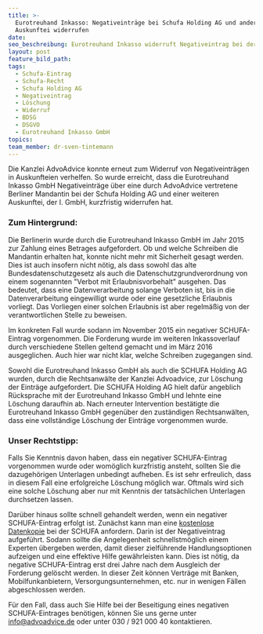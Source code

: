 ```yaml
---
title: >-
  Eurotreuhand Inkasso: Negativeinträge bei Schufa Holding AG und anderer
  Auskunftei widerrufen
date:
seo_beschreibung: Eurotreuhand Inkasso widerruft Negativeintrag bei der SCHUFA
layout: post
feature_bild_path:
tags:
  - Schufa-Eintrag
  - Schufa-Recht
  - Schufa Holding AG
  - Negativeintrag
  - Löschung
  - Widerruf
  - BDSG
  - DSGVO
  - Eurotreuhand Inkasso GmbH
topics:
team_member: dr-sven-tintemann
---
```


Die Kanzlei AdvoAdvice konnte erneut zum Widerruf von Negativeintr&auml;gen in Auskunfteien verhelfen. So wurde erreicht, dass die Eurotreuhand Inkasso GmbH Negativeintr&auml;ge &uuml;ber eine durch AdvoAdvice vertretene Berliner Mandantin bei der Schufa Holding AG und einer weiteren Auskunftei, der I. GmbH, kurzfristig widerrufen hat.

### Zum Hintergrund:

Die Berlinerin wurde durch die Eurotreuhand Inkasso GmbH im Jahr 2015 zur Zahlung eines Betrages aufgefordert. Ob und welche Schreiben die Mandantin erhalten hat, konnte nicht mehr mit Sicherheit gesagt werden. Dies ist auch insofern nicht n&ouml;tig, als dass sowohl das alte Bundesdatenschutzgesetz als auch die Datenschutzgrundverordnung von einem sogenannten "Verbot mit Erlaubnisvorbehalt" ausgehen. Das bedeutet, dass eine Datenverarbeitung solange Verboten ist, bis in die Datenverarbeitung eingewilligt wurde oder eine gesetzliche Erlaubnis vorliegt. Das Vorliegen einer solchen Erlaubnis ist aber regelm&auml;&szlig;ig von der verantwortlichen Stelle zu beweisen.

Im konkreten Fall wurde sodann im November 2015 ein negativer SCHUFA-Eintrag vorgenommen. Die Forderung wurde im weiteren Inkassoverlauf durch verschiedene Stellen geltend gemacht und im M&auml;rz 2016 ausgeglichen. Auch hier war nicht klar, welche Schreiben zugegangen sind.

Sowohl die Eurotreuhand Inkasso GmbH als auch die SCHUFA Holding AG wurden, durch die Rechtsanw&auml;lte der Kanzlei Advoadvice, zur L&ouml;schung der Eintr&auml;ge aufgefordert. Die SCHUFA Holding AG hielt daf&uuml;r angeblich R&uuml;cksprache mit der Eurotreuhand Inkasso GmbH und lehnte eine L&ouml;schung daraufhin ab. Nach erneuter Intervention best&auml;tigte die Eurotreuhand Inkasso GmbH gegen&uuml;ber den zust&auml;ndigen Rechtsanw&auml;lten, dass eine vollst&auml;ndige L&ouml;schung der Eintr&auml;ge vorgenommen wurde.

### Unser Rechtstipp:

Falls Sie Kenntnis davon haben, dass ein negativer SCHUFA-Eintrag vorgenommen wurde oder wom&ouml;glich kurzfristig ansteht, sollten Sie die dazugeh&ouml;rigen Unterlagen unbedingt aufheben. Es ist sehr erfreulich, dass in diesem Fall eine erfolgreiche L&ouml;schung m&ouml;glich war. Oftmals wird sich eine solche L&ouml;schung aber nur mit Kenntnis der tats&auml;chlichen Unterlagen durchsetzen lassen.&nbsp;

Dar&uuml;ber hinaus sollte schnell gehandelt werden, wenn ein negativer SCHUFA-Eintrag erfolgt ist. Zun&auml;chst kann man eine [kostenlose Datenkopie](https://www.meineschufa.de/site-11_3_1)&nbsp;bei der SCHUFA anfordern. Darin ist der Negativeintrag aufgef&uuml;hrt. Sodann sollte die Angelegenheit schnellstm&ouml;glich einem Experten &uuml;bergeben werden, damit dieser zielf&uuml;hrende Handlungsoptionen aufzeigen und eine effektive Hilfe gew&auml;hrleisten kann. Dies ist n&ouml;tig, da negative SCHUFA-Eintrag erst drei Jahre nach dem Ausgleich der Forderung gel&ouml;scht werden. In dieser Zeit k&ouml;nnen Vertr&auml;ge mit Banken, Mobilfunkanbietern, Versorgungsunternehmen, etc. nur in wenigen F&auml;llen abgeschlossen werden.

F&uuml;r den Fall, dass auch Sie Hilfe bei der Beseitigung eines negativen SCHUFA-Eintrages ben&ouml;tigen, k&ouml;nnen Sie uns gerne unter info@advoadvice.de oder unter 030 / 921 000 40 kontaktieren.